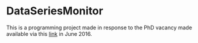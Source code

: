 # DataSeriesMonitor

This is a programming project made in response to the PhD vacancy made available via this <a href="http://www.uva.nl/over-de-uva/werken-bij-de-uva/vacatures/item/16-581-phd-candidate-in-computer-science.html?page=2&pageSize=20" target="_blank">link</a> in June 2016.
